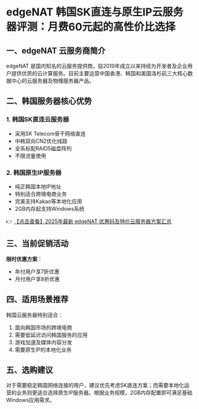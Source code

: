 # edgeNAT 韩国SK直连与原生IP云服务器评测：月费60元起的高性价比选择

## 一、edgeNAT 云服务商简介

edgeNAT 是国内知名的云服务提供商，自2019年成立以来持续为开发者及企业用户提供优质的云计算服务。目前主要运营中国香港、韩国和美国洛杉矶三大核心数据中心的云服务器及物理服务器产品。

## 二、韩国服务器核心优势

### 1. 韩国SK直连云服务器
- 采用SK Telecom骨干网络直连
- 中韩双向CN2优化线路
- 全系标配RAID5磁盘阵列
- 不限流量使用

### 2. 韩国原生IP服务器
- 纯正韩国本地IP地址
- 特别适合跨境电商业务
- 完美支持Kakao等本地化应用
- 2GB内存起支持Windows系统

👉 [【点击查看】2025年最新 edgeNAT 优惠码及特价云服务器方案汇总](https://bit.ly/edgenat)

## 三、当前促销活动

**限时优惠方案**：
- 年付用户享7折优惠
- 月付用户享8折优惠

## 四、适用场景推荐

韩国云服务器特别适合：
1. 面向韩国市场的跨境电商
2. 需要低延迟访问韩国服务的应用
3. 游戏加速及媒体内容分发
4. 需要原生IP的本地化业务

## 五、选购建议

对于需要稳定韩国网络连接的用户，建议优先考虑SK直连方案；而需要本地化运营的业务则更适合选择原生IP服务器。根据业务规模，2GB内存配置即可满足基础Windows应用需求。